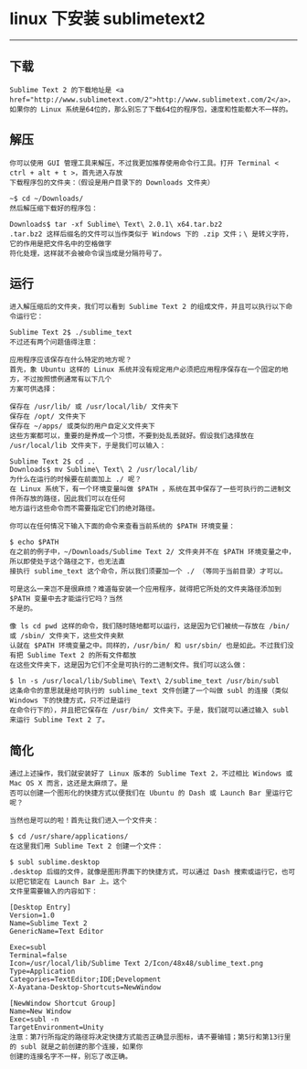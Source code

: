 # linux 下安装 sublimetext2 

---

## 下载
	Sublime Text 2 的下载地址是 <a href="http://www.sublimetext.com/2">http://www.sublimetext.com/2</a>，
	如果你的 Linux 系统是64位的，那么别忘了下载64位的程序包，速度和性能都大不一样的。

## 解压
	你可以使用 GUI 管理工具来解压，不过我更加推荐使用命令行工具。打开 Terminal < ctrl + alt + t >，首先进入存放
	下载程序包的文件夹：（假设是用户目录下的 Downloads 文件夹）

	~$ cd ~/Downloads/
	然后解压缩下载好的程序包：

	Downloads$ tar -xf Sublime\ Text\ 2.0.1\ x64.tar.bz2
	.tar.bz2 这样后缀名的文件可以当作类似于 Windows 下的 .zip 文件；\ 是转义字符，它的作用是把文件名中的空格做字
	符化处理，这样就不会被命令误当成是分隔符号了。

## 运行
	进入解压缩后的文件夹，我们可以看到 Sublime Text 2 的组成文件，并且可以执行以下命令运行它：

	Sublime Text 2$ ./sublime_text
	不过还有两个问题值得注意：

	应用程序应该保存在什么特定的地方呢？
	首先，象 Ubuntu 这样的 Linux 系统并没有规定用户必须把应用程序保存在一个固定的地方，不过按照惯例通常有以下几个
	方案可供选择：

	保存在 /usr/lib/ 或 /usr/local/lib/ 文件夹下
	保存在 /opt/ 文件夹下
	保存在 ~/apps/ 或类似的用户自定义文件夹下
	这些方案都可以，重要的是养成一个习惯，不要到处乱丢就好。假设我们选择放在 /usr/local/lib 文件夹下，于是我们可以输入：

	Sublime Text 2$ cd ..
	Downloads$ mv Sublime\ Text\ 2 /usr/local/lib/
	为什么在运行的时候要在前面加上 ./ 呢？
	在 Linux 系统下，有一个环境变量叫做 $PATH ，系统在其中保存了一些可执行的二进制文件所存放的路径，因此我们可以在任何
	地方运行这些命令而不需要指定它们的绝对路径。

	你可以在任何情况下输入下面的命令来查看当前系统的 $PATH 环境变量：

	$ echo $PATH
	在之前的例子中，~/Downloads/Sublime Text 2/ 文件夹并不在 $PATH 环境变量之中，所以即使处于这个路径之下，也无法直
	接执行 sublime_text 这个命令，所以我们须要加一个 ./ （等同于当前目录）才可以。

	可是这么一来岂不是很麻烦？难道每安装一个应用程序，就得把它所处的文件夹路径添加到 $PATH 变量中去才能运行它吗？当然
	不是的。

	像 ls cd pwd 这样的命令，我们随时随地都可以运行，这是因为它们被统一存放在 /bin/ 或 /sbin/ 文件夹下，这些文件夹默
	认就在 $PATH 环境变量之中。同样的，/usr/bin/ 和 usr/sbin/ 也是如此。不过我们没有把 Sublime Text 2 的所有文件都放
	在这些文件夹下，这是因为它们不全是可执行的二进制文件。我们可以这么做：

	$ ln -s /usr/local/lib/Sublime\ Text\ 2/sublime_text /usr/bin/subl
	这条命令的意思就是给可执行的 sublime_text 文件创建了一个叫做 subl 的连接（类似 Windows 下的快捷方式，只不过是运行
	在命令行下的），并且把它保存在 /usr/bin/ 文件夹下。于是，我们就可以通过输入 subl 来运行 Sublime Text 2 了。

## 简化
	通过上述操作，我们就安装好了 Linux 版本的 Sublime Text 2，不过相比 Windows 或 Mac OS X 而言，这还是太麻烦了。是
	否可以创建一个图形化的快捷方式以便我们在 Ubuntu 的 Dash 或 Launch Bar 里运行它呢？

	当然也是可以的啦！首先让我们进入一个文件夹：

	$ cd /usr/share/applications/
	在这里我们用 Sublime Text 2 创建一个文件：

	$ subl sublime.desktop
	.desktop 后缀的文件，就像是图形界面下的快捷方式，可以通过 Dash 搜索或运行它，也可以把它锁定在 Launch Bar 上。这个
	文件里需要输入的内容如下：

	[Desktop Entry]
	Version=1.0
	Name=Sublime Text 2
	GenericName=Text Editor

	Exec=subl
	Terminal=false
	Icon=/usr/local/lib/Sublime Text 2/Icon/48x48/sublime_text.png
	Type=Application
	Categories=TextEditor;IDE;Development
	X-Ayatana-Desktop-Shortcuts=NewWindow

	[NewWindow Shortcut Group]
	Name=New Window
	Exec=subl -n
	TargetEnvironment=Unity
	注意：第7行所指定的路径将决定快捷方式能否正确显示图标，请不要输错；第5行和第13行里的 subl 就是之前创建的那个连接，如果你
	创建的连接名字不一样，别忘了改正确。
